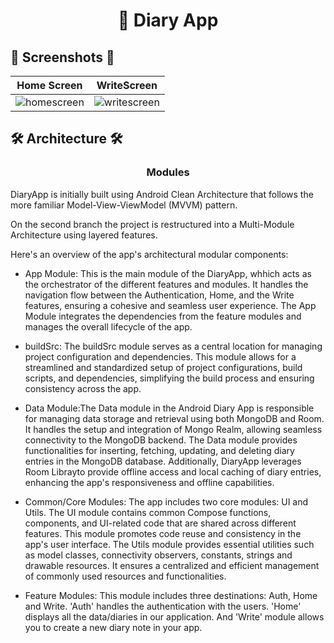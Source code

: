 <h1 align="center">📖 Diary App</h1>
<h2>📸 Screenshots 📸 </h2>

| Home Screen                                           | WriteScreen                                   |
| ----------------------------------------------------- | --------------------------------------------- |
| ![homescreen](https://github.com/HarshWavikar/Diary-App/assets/122421974/e3e793ae-323d-454c-99dd-7143fde6b726) | ![writescreen](https://github.com/HarshWavikar/Diary-App/assets/122421974/04ee63bb-0a29-488b-92a5-79dd2dca14f9) |


<h2 align="start">🛠️ Architecture 🛠️</h2>

<h3 align="center">Modules</h3>

DiaryApp is initially built using Android Clean Architecture that follows the more familiar Model-View-ViewModel (MVVM) pattern.

On the second branch the project is restructured into a Multi-Module Architecture using layered features.

Here's an overview of the app's architectural modular components:

- App Module: This is the main module of the DiaryApp, whhich acts as the orchestrator of the different features and modules. It handles the navigation flow between the Authentication, Home, and the Write features, ensuring a cohesive and seamless user experience. The App Module integrates the dependencies from the feature modules and manages the overall lifecycle of the app.

- buildSrc: The buildSrc module serves as a central location for managing project configuration and dependencies. This module allows for a streamlined and standardized setup of project configurations, build scripts, and dependencies, simplifying the build process and ensuring consistency across the app.

- Data Module:The Data module in the Android Diary App is responsible for managing data storage and retrieval using both MongoDB and Room. It handles the setup and integration of Mongo Realm, allowing seamless connectivity to the MongoDB backend. The Data module provides functionalities for inserting, fetching, updating, and deleting diary entries in the MongoDB database. Additionally, DiaryApp leverages Room Librayto provide offline access and local caching of diary entries, enhancing the app's responsiveness and offline capabilities.

- Common/Core Modules: The app includes two core modules: UI and Utils. The UI module contains common Compose functions, components, and UI-related code that are shared across different features. This module promotes code reuse and consistency in the app's user interface. The Utils module provides essential utilities such as model classes, connectivity observers, constants, strings and drawable resources. It ensures a centralized and efficient management of commonly used resources and functionalities.

- Feature Modules: This module includes three destinations: Auth, Home and Write. 'Auth' handles the authentication with the users. 'Home' displays all the data/diaries in our application. And 'Write' module allows you to create a new diary note in your app.
